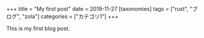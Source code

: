 +++
title = "My first post"
date = 2019-11-27
[taxonomies]
tags = ["rust", "ブログ", "zola"]
categories = ["カテゴリ1"]
+++

This is my first blog post.